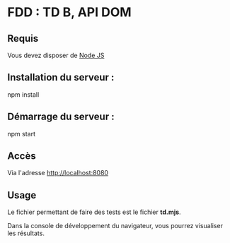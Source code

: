 # FDD : TD B, API DOM
## Requis
Vous devez disposer de <a href="https://nodejs.org/">Node JS</a>

## Installation du serveur : 
npm install

## Démarrage du serveur :
npm start

## Accès
Via l'adresse <a href="http://localhost:8080" target="_blank">http://localhost:8080</a>

## Usage
Le fichier permettant de faire des tests est le fichier <b>td.mjs</b>.

Dans la console de développement du navigateur, vous pourrez visualiser les résultats.